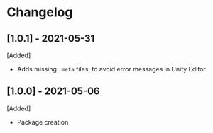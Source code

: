# Changelog

## [1.0.1] - 2021-05-31
[Added]
- Adds missing `.meta` files, to avoid error messages in Unity Editor

## [1.0.0] - 2021-05-06
[Added]
- Package creation
